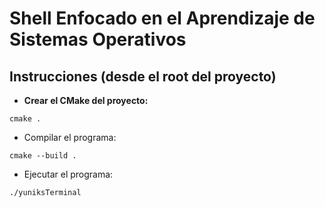 # Shell Enfocado en el Aprendizaje de Sistemas Operativos

## Instrucciones (desde el root del proyecto)

- **Crear el CMake del proyecto:**
```
cmake .
```

- Compilar el programa:

```
cmake --build .
```

- Ejecutar el programa:

```
./yuniksTerminal
```